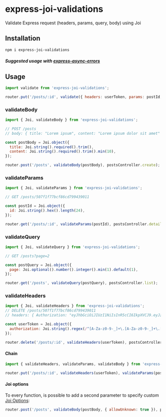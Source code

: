 # express-joi-validations

Validate Express request (headers, params, query, body) using Joi

## Installation

```bash
npm i express-joi-validations
```

##### Suggested usage with [express-async-errors](https://github.com/davidbanham/express-async-errors)

## Usage

```javascript
import validate from 'express-joi-validations';

router.put('/posts/:id', validate({ headers: userToken, params: postId, body: postBody }), postsController.update);
```

### validateBody

```javascript
import { Joi, validateBody } from 'express-joi-validations';

// POST /posts
// body: { title: "Lorem ipsum", content: "Lorem ipsum dolor sit amet" }

const postBody = Joi.object({
  title: Joi.string().required().trim(),
  content: Joi.string().required().trim().min(10),
});

router.post('/posts', validateBody(postBody), postsController.create);
```

### validateParams

```javascript
import { Joi, validateParams } from 'express-joi-validations';

// GET /posts/507f1f77bcf86cd799439011

const postId = Joi.object({
  id: Joi.string().hex().length(24),
});

router.get('/posts/:id', validateParams(postId), postsController.detail);
```

### validateQuery

```javascript
import { Joi, validateQuery } from 'express-joi-validations';

// GET /posts?page=2

const postQuery = Joi.object({
  page: Joi.optional().number().integer().min(1).default(1),
});

router.get('/posts', validateQuery(postQuery), postsController.list);
```

### validateHeaders

```javascript
import { Joi, validateHeaders } from 'express-joi-validations';
// DELETE /posts/507f1f77bcf86cd799439011
// headers: { Authorization: "eyJhbGciOiJIUzI1NiIsInR5cCI6IkpXVCJ9.eyJzdWIiOiIxMjM0NTY3ODkwIiwibmFtZSI6IkpvaG4gRG9lIiwiaWF0IjoxNTE2MjM5MDIyfQ.SflKxwRJSMeKKF2QT4fwpMeJf36POk6yJV_adQssw5c" }

const userToken = Joi.object({
  authorization: Joi.string().regex(/^[A-Za-z0-9-_]+\.[A-Za-z0-9-_]+\.[A-Za-z0-9-_.+/=]*$/),
});

router.delete('/posts/:id', validateHeaders(userToken), postsController.remove);
```

#### Chain

```javascript
import { validateHeaders, validateParams, validateBody } from 'express-joi-validations';

router.put('/posts/:id', validateHeaders(userToken), validateParams(postId), validateBody(postBody), postsController.update);
```

#### Joi options

To every function, is possible to add a second parameter to specify custom [Joi Options](https://github.com/hapijs/joi/blob/master/lib/index.d.ts#L95):

```javascript
router.post('/posts', validateBody(postBody, { allowUnknown: true }), postsController.create);
```
